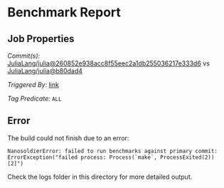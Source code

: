 # Benchmark Report

## Job Properties

*Commit(s):* [JuliaLang/julia@260852e938acc8f55eec2a1db255036217e333d6](https://github.com/JuliaLang/julia/commit/260852e938acc8f55eec2a1db255036217e333d6) vs [JuliaLang/julia@b80dad4](https://github.com/JuliaLang/julia/commit/b80dad4)

*Triggered By:* [link](https://github.com/JuliaLang/julia/pull/18126#issuecomment-240894910)

*Tag Predicate:* `ALL`

## Error

The build could not finish due to an error:

```
NanosoldierError: failed to run benchmarks against primary commit: ErrorException("failed process: Process(`make`, ProcessExited(2)) [2]")
```

Check the logs folder in this directory for more detailed output.

